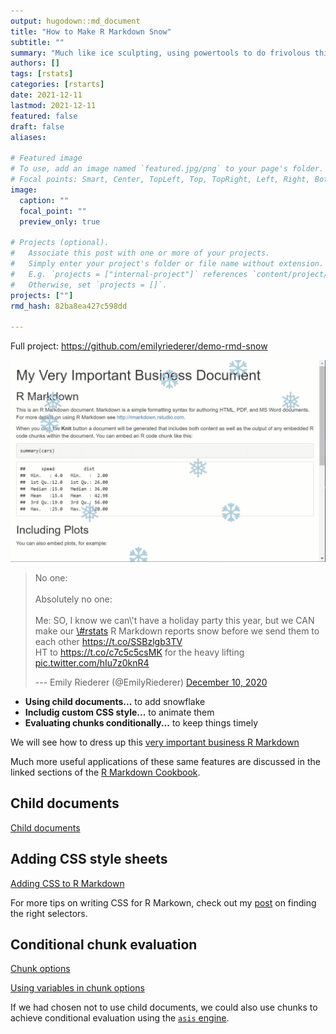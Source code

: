 ```yaml
---
output: hugodown::md_document
title: "How to Make R Markdown Snow"
subtitle: ""
summary: "Much like ice sculpting, using powertools to do frivolous things"
authors: []
tags: [rstats]
categories: [rstarts]
date: 2021-12-11
lastmod: 2021-12-11
featured: false
draft: false
aliases:

# Featured image
# To use, add an image named `featured.jpg/png` to your page's folder.
# Focal points: Smart, Center, TopLeft, Top, TopRight, Left, Right, BottomLeft, Bottom, BottomRight.
image:
  caption: ""
  focal_point: ""
  preview_only: true

# Projects (optional).
#   Associate this post with one or more of your projects.
#   Simply enter your project's folder or file name without extension.
#   E.g. `projects = ["internal-project"]` references `content/project/deep-learning/index.md`.
#   Otherwise, set `projects = []`.
projects: [""]
rmd_hash: 82ba8ea427c598dd

---
```


Full project: <a href="https://github.com/emilyriederer/demo-rmd-snow" class="uri">https://github.com/emilyriederer/demo-rmd-snow</a>

![](featured.gif)

<blockquote class="twitter-tweet">
<p lang="en" dir="ltr">
No one:<br><br>Absolutely no one:<br><br>Me: SO, I know we can\'t have a holiday party this year, but we CAN make our <a href="https://twitter.com/hashtag/rstats?src=hash&amp;ref_src=twsrc%5Etfw">\#rstats</a> R Markdown reports snow before we send them to each other <a href="https://t.co/SSBzlgb3TV">https://t.co/SSBzlgb3TV</a><br>HT to <a href="https://t.co/c7c5c5csMK">https://t.co/c7c5c5csMK</a> for the heavy lifting <a href="https://t.co/hIu7z0knR4">pic.twitter.com/hIu7z0knR4</a>
</p>
--- Emily Riederer (@EmilyRiederer) <a href="https://twitter.com/EmilyRiederer/status/1337178684868980738?ref_src=twsrc%5Etfw">December 10, 2020</a>
</blockquote>
<script async src="https://platform.twitter.com/widgets.js" charset="utf-8"></script>

-   **Using child documents...** to add snowflake
-   **Includig custom CSS style...** to animate them
-   **Evaluating chunks conditionally...** to keep things timely

We will see how to dress up this [very important business R Markdown](https://github.com/emilyriederer/demo-rmd-snow/blob/main/index.Rmd)

Much more useful applications of these same features are discussed in the linked sections of the [R Markdown Cookbook](https://bookdown.org/yihui/rmarkdown-cookbook/).

Child documents
---------------

[Child documents](https://bookdown.org/yihui/rmarkdown-cookbook/child-document.html)

Adding CSS style sheets
-----------------------

[Adding CSS to R Markdown](https://bookdown.org/yihui/rmarkdown-cookbook/html-css.html)

For more tips on writing CSS for R Markown, check out my [post]() on finding the right selectors.

Conditional chunk evaluation
----------------------------

[Chunk options](https://yihui.org/knitr/options/)

[Using variables in chunk options](https://bookdown.org/yihui/rmarkdown-cookbook/chunk-variable.html)

If we had chosen not to use child documents, we could also use chunks to achieve conditional evaluation using the [`asis` engine](https://bookdown.org/yihui/rmarkdown-cookbook/eng-asis.html).

